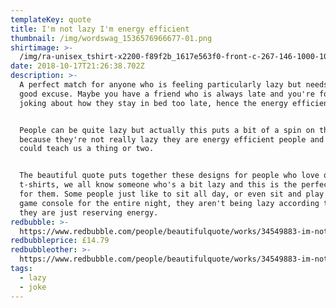 ```yaml
---
templateKey: quote
title: I'm not lazy I'm energy efficient
thumbnail: /img/wordswag_1536576966677-01.png
shirtimage: >-
  /img/ra-unisex_tshirt-x2200-f89f2b_1617e563f0-front-c-267-146-1000-1000-bg-f8f8f8.u1.jpg
date: 2018-10-17T21:26:38.702Z
description: >-
  A perfect match for anyone who is feeling particularly lazy but needs a really
  good excuse. Maybe you have a friend who is always late and you're forever
  joking about how they stay in bed too late, hence the energy efficiency.


  People can be quite lazy but actually this puts a bit of a spin on things
  because they're not really lazy they are energy efficient people and they
  could teach us a thing or two.


  The beautiful quote puts together these designs for people who love quote
  t-shirts, we all know someone who's a bit lazy and this is the perfect gift
  for them. Some people just like to sit all day, or even sit and play their
  game console for the entire night, they aren't being lazy according to them,
  they are just reserving energy.
redbubble: >-
  https://www.redbubble.com/people/beautifulquote/works/34549883-im-not-lazy-im-energy-efficient?asc=u&p=t-shirt
redbubbleprice: £14.79
redbubbleother: >-
  https://www.redbubble.com/people/beautifulquote/works/34549883-im-not-lazy-im-energy-efficient?asc=u&modal=%2Fboom%2Fb%2FavailableProducts%2F34549883&p=t-shirt
tags:
  - lazy
  - joke
---
```


